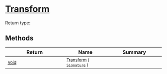 # [Transform](./AddConst-100663605.md)


Return type:
## Methods

| Return | Name | Summary | 
| --- | --- | --- | 
| <sub>[Void](https://docs.microsoft.com/en-us/dotnet/api/System.Void)</sub><img width=200/>| <sub>[Transform](./AddConst-100663605.md) ( [`Signature`](./../../Signature.md) )</sub>| <sub></sub><img width=200/>| <br>


